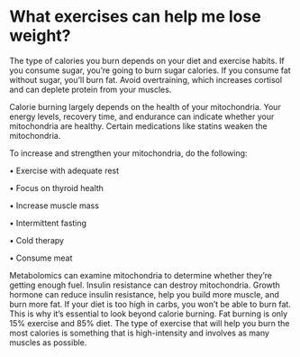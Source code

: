 # What exercises can help me lose weight?

The type of calories you burn depends on your diet and exercise habits. If you consume sugar, you’re going to burn sugar calories. If you consume fat without sugar, you’ll burn fat. Avoid overtraining, which increases cortisol and can deplete protein from your muscles.

Calorie burning largely depends on the health of your mitochondria. Your energy levels, recovery time, and endurance can indicate whether your mitochondria are healthy. Certain medications like statins weaken the mitochondria.

To increase and strengthen your mitochondria, do the following:

• Exercise with adequate rest

• Focus on thyroid health

• Increase muscle mass

• Intermittent fasting

• Cold therapy

• Consume meat

Metabolomics can examine mitochondria to determine whether they’re getting enough fuel. Insulin resistance can destroy mitochondria. Growth hormone can reduce insulin resistance, help you build more muscle, and burn more fat. If your diet is too high in carbs, you won’t be able to burn fat. This is why it’s essential to look beyond calorie burning. Fat burning is only 15% exercise and 85% diet. The type of exercise that will help you burn the most calories is something that is high-intensity and involves as many muscles as possible.